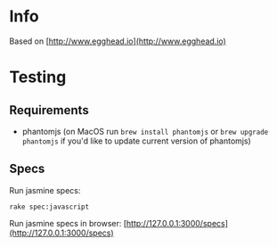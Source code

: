 # Info

Based on [http://www.egghead.io](http://www.egghead.io)


# Testing

## Requirements

* phantomjs (on MacOS run `brew install phantomjs` or `brew upgrade phantomjs` if you'd like to update current version of phantomjs)

## Specs

Run jasmine specs:

    rake spec:javascript

Run jasmine specs in browser: [http://127.0.0.1:3000/specs](http://127.0.0.1:3000/specs)
